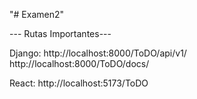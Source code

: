 "# Examen2" 

--- Rutas Importantes---

Django:
http://localhost:8000/ToDO/api/v1/
http://localhost:8000/ToDO/docs/

React:
http://localhost:5173/ToDO
